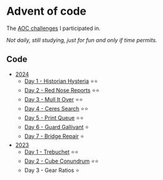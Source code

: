 # Advent of code

The [AOC challenges](https://adventofcode.com) I participated in.

_Not daily, still studying, just for fun and only if time permits._

## Code

- [2024](./src/aoc2024/)
  - [Day 1 - Historian Hysteria](./src/aoc2024/Day_1_Historian_Hysteria.java) ⭐️⭐️
  - [Day 2 - Red Nose Reports](./src/aoc2024/Day_2_Red_Nosed_Reports.java) ⭐️⭐️
  - [Day 3 - Mull It Over](./src/aoc2024/Day_3_Mull_It_Over.java) ⭐️⭐️
  - [Day 4 - Ceres Search](./src/aoc2024/Day_4_Ceres_Search.java) ⭐️⭐️
  - [Day 5 - Print Queue](./src/aoc2024/Day_5_Print_Queue.java) ⭐️⭐️
  - [Day 6 - Guard Gallivant](./src/aoc2024//Day_6_Guard_Gallivant.java) ⭐️
  - [Day 7 - Bridge Repair](./src/aoc2024/Day_7_Bridge_Repair.java) ⭐️
- [2023](./src/aoc2023/)
  - [Day 1 - Trebuchet](./src/aoc2023/Day_1_Trebuchet.java) ⭐️⭐️
  - [Day 2 - Cube Conundrum](./src/aoc2023/Day_2_Cube_Conundrum.java) ⭐️⭐️
  - Day 3 - Gear Ratios ⭐️
